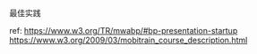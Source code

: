 最佳实践

ref: 
https://www.w3.org/TR/mwabp/#bp-presentation-startup
https://www.w3.org/2009/03/mobitrain_course_description.html